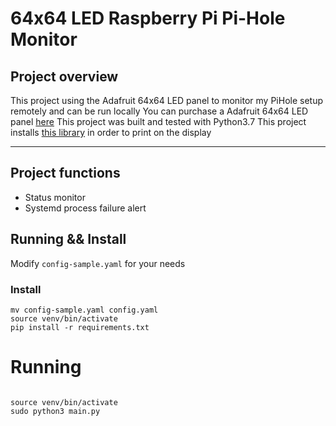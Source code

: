 # 64x64 LED Raspberry Pi Pi-Hole Monitor
## Project overview
This project using the Adafruit 64x64 LED panel to monitor my PiHole setup remotely and can be run locally
You can purchase a Adafruit 64x64 LED panel [here](https://www.adafruit.com/product/3649)
This project was built and tested with Python3.7 
This project installs [this library](https://github.com/hzeller/rpi-rgb-led-matrix/) in order to print on the display
***

## Project functions 
* Status monitor 
* Systemd process failure alert 

 
## Running && Install
Modify `config-sample.yaml` for your needs 
### Install
```
mv config-sample.yaml config.yaml
source venv/bin/activate
pip install -r requirements.txt
```

# Running
```

source venv/bin/activate 
sudo python3 main.py
```

